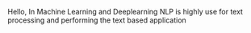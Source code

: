  Hello, 
 In Machine Learning and Deeplearning NLP is highly use for text processing and performing the text based application


